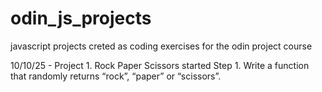 # odin_js_projects
javascript projects creted as coding exercises for the odin project course

10/10/25 - Project 1. Rock Paper Scissors started
Step 1. Write a function that randomly returns “rock”, “paper” or “scissors”.

